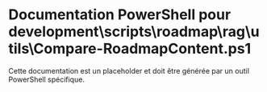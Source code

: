 # Documentation PowerShell pour development\scripts\roadmap\rag\utils\Compare-RoadmapContent.ps1

Cette documentation est un placeholder et doit être générée par un outil PowerShell spécifique.

